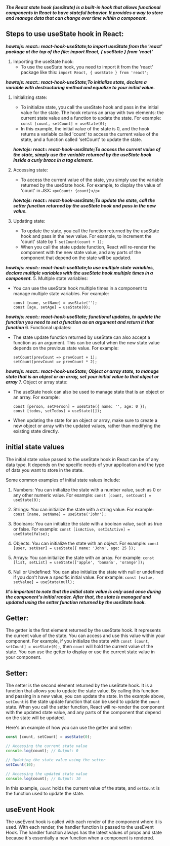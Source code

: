 <!-- src: Sider AI prompt: "explain react state hook in depth", "what are values to pass to the initial state of react state hook?" and react dev: https://react.dev/reference/react/useState -->

***The React state hook (useState) is a built-in hook that allows functional components in React to have stateful behavior. It provides a way to store and manage data that can change over time within a component.***

## Steps to use useState hook in React:

***howtojs: react:: react-hook-useState;to import useState from the 'react' package at the top of the file: import React, { useState } from 'react'***
1. Importing the useState hook:
   - To use the useState hook, you need to import it from the 'react' package like this: `import React, { useState } from 'react';`

***howtojs: react:: react-hook-useState;To initialize state, declare a variable with destructuring method and equalize to your initial value.***
1. Initializing state:
   
   - To initialize state, you call the useState hook and pass in the initial value for the state. The hook returns an array with two elements: the current state value and a function to update the state. For example: `const [count, setCount] = useState(0);`
   - In this example, the initial value of the state is 0, and the hook returns a variable called 'count' to access the current value of the state, and a function called 'setCount' to update the state.

   ***howtojs: react:: react-hook-useState;To access the current value of the state, simply use the variable returned by the useState hook inside a curly brace in a tag element.***
2. Accessing state:
   - To access the current value of the state, you simply use the variable returned by the useState hook. For example, to display the value of 'count' in JSX: `<p>Count: {count}</p>`

   ***howtojs: react:: react-hook-useState;To update the state, call the setter function returned by the useState hook and pass in the new value.***
3. Updating state:
   - To update the state, you call the function returned by the useState hook and pass in the new value. For example, to increment the 'count' state by 1: `setCount(count + 1);`
   - When you call the state update function, React will re-render the component with the new state value, and any parts of the component that depend on the state will be updated.

 ***howtojs: react:: react-hook-useState;to use multiple state variables, declare multiple variables with the useState hook multiple times in a component.***
5. Multiple state variables:
   - You can use the useState hook multiple times in a component to manage multiple state variables. For example: 
     ```
     const [name, setName] = useState('');
     const [age, setAge] = useState(0);
     ```
***howtojs: react:: react-hook-useState; functional updates, to update the function you need to set a function as an argument and return it that function***
6. Functional updates:
   - The state update function returned by useState can also accept a function as an argument. This can be useful when the new state value depends on the previous state value. For example:
     ```
     setCount(prevCount => prevCount + 1);
     setCount(prevCount => prevCount * 2);
     ```
***howtojs: react:: react-hook-useState; Object or array state, to manage state that is an object or an array, set your initial value to that object or array***
7. Object or array state:
   - The useState hook can also be used to manage state that is an object or an array. For example:
     ```
     const [person, setPerson] = useState({ name: '', age: 0 });
     const [todos, setTodos] = useState([]);
     ```
   - When updating the state for an object or array, make sure to create a new object or array with the updated values, rather than modifying the existing state directly.

## initial state values
The initial state value passed to the useState hook in React can be of any data type. It depends on the specific needs of your application and the type of data you want to store in the state. 

Some common examples of initial state values include:

1. Numbers: You can initialize the state with a number value, such as 0 or any other numeric value. For example: `const [count, setCount] = useState(0);`

2. Strings: You can initialize the state with a string value. For example: `const [name, setName] = useState('John');`

3. Booleans: You can initialize the state with a boolean value, such as true or false. For example: `const [isActive, setIsActive] = useState(false);`

4. Objects: You can initialize the state with an object. For example: `const [user, setUser] = useState({ name: 'John', age: 25 });`

5. Arrays: You can initialize the state with an array. For example: `const [list, setList] = useState(['apple', 'banana', 'orange']);`

6. Null or Undefined: You can also initialize the state with null or undefined if you don't have a specific initial value. For example: `const [value, setValue] = useState(null);`

***It's important to note that the initial state value is only used once during the component's initial render. After that, the state is managed and updated using the setter function returned by the useState hook.***

## Getter: 
The getter is the first element returned by the useState hook. It represents the current value of the state. You can access and use this value within your component. For example, if you initialize the state with `const [count, setCount] = useState(0);`, then `count` will hold the current value of the state. You can use the getter to display or use the current state value in your component.

## Setter: 
The setter is the second element returned by the useState hook. It is a function that allows you to update the state value. By calling this function and passing in a new value, you can update the state. In the example above, `setCount` is the state update function that can be used to update the `count` state. When you call the setter function, React will re-render the component with the updated state value, and any parts of the component that depend on the state will be updated.

Here's an example of how you can use the getter and setter:

```js
const [count, setCount] = useState(0);

// Accessing the current state value
console.log(count); // Output: 0

// Updating the state value using the setter
setCount(10);

// Accessing the updated state value
console.log(count); // Output: 10
```

In this example, `count` holds the current value of the state, and `setCount` is the function used to update the state.

## useEvent Hook
The useEvent hook is called with each render of the component where it is used. With each render, the handler function is passed to the useEvent Hook. The handler function always has the latest values of props and state because it's essentially a new function when a component is rendered.

